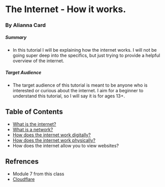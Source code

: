 # The Internet - How it works.
### By Alianna Card
##### Summary 
* In this tutorial I will be explaining how the internet works. I will not be going super deep into the specifics, but just trying to provide a helpful overview of the internet.

##### Target Audience
* The target audience of this tutorial is meant to be anyone who is interested or curious about the internet. I aim for a beginner to understand this tutorial, so I will say it is for ages 13+.

## Table of Contents
* [What is the internet?](doc1.md)
* [What is a network?](doc2.md)
* [How does the internet work digitally?](doc3.md)
* [How does the internet work physically?](doc4.md)
* How does the internet allow you to view websites?

## Refrences 
* Module 7 from this class
* [Cloudflare](https://www.cloudflare.com/learning/network-layer/how-does-the-internet-work/)
